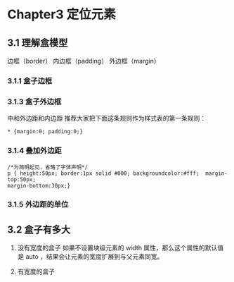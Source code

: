# Chapter3 定位元素 #

## 3.1 理解盒模型 ##

边框（border）
内边框（padding）
外边框（margin）

### 3.1.1 盒子边框 ###

### 3.1.3 盒子外边框 ###
中和外边距和内边距
推荐大家把下面这条规则作为样式表的第一条规则：

	* {margin:0; padding:0;}

### 3.1.4 叠加外边距 ###

	/*为简明起见，省略了字体声明*/
	p { height:50px; border:1px solid #000; backgroundcolor:#fff;  margin-top:50px;
	margin-bottom:30px;}

### 3.1.5 外边距的单位 ###

## 3.2 盒子有多大 ##

1. 没有宽度的盒子
如果不设置块级元素的 width 属性，那么这个属性的默认值是 auto ，结果会让元素的宽度扩展到与父元素同宽。

2. 有宽度的盒子
